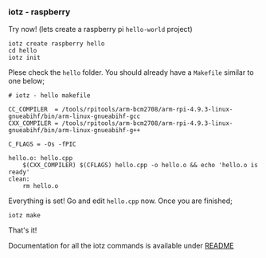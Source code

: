 ### iotz - raspberry

Try now! (lets create a raspberry pi `hello-world` project)

```
iotz create raspberry hello
cd hello
iotz init
```

Plese check the `hello` folder.
You should already have a `Makefile` similar to one below;
```
# iotz - hello makefile

CC_COMPILER  = /tools/rpitools/arm-bcm2708/arm-rpi-4.9.3-linux-gnueabihf/bin/arm-linux-gnueabihf-gcc
CXX_COMPILER = /tools/rpitools/arm-bcm2708/arm-rpi-4.9.3-linux-gnueabihf/bin/arm-linux-gnueabihf-g++

C_FLAGS = -Os -fPIC

hello.o: hello.cpp
	$(CXX_COMPILER) $(CFLAGS) hello.cpp -o hello.o && echo 'hello.o is ready'
clean:
	rm hello.o
```

Everything is set! Go and edit `hello.cpp` now.
Once you are finished;

```
iotz make
```

That's it!

Documentation for all the iotz commands is available under [README](../../README.md)